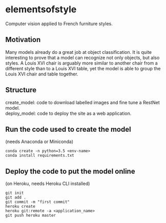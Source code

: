 # elementsofstyle
Computer vision applied to French furniture styles.

## Motivation
Many models already do a great job at object classification. It is quite interesting to prove that a model can recognize not only objects, but also styles. A Louis XVI chair is arguably more similar to another chair from a different style than to a Louis XVI table, yet the model is able to group the Louis XVI chair and table together.  

## Structure
create_model: code to download labelled images and fine tune a RestNet model.<br>
deploy_model: code to deploy the site as a web application.

## Run the code used to create the model
(needs Anaconda or Miniconda)
```
conda create -n python=3.5 <env-name>
conda install requirements.txt
```


## Deploy the code to put the model online
(on Heroku, needs Heroku CLI installed)
```
git init
git add .
git commit -m "first commit"
heroku create
heroku git:remote -a <application_name>
git push heroku master
```

